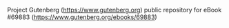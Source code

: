 Project Gutenberg (https://www.gutenberg.org) public repository for eBook #69883 (https://www.gutenberg.org/ebooks/69883)
